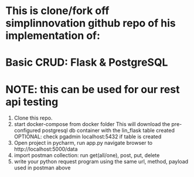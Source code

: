 # This is clone/fork off simplinnovation github repo of his implementation of:
# Basic CRUD: Flask & PostgreSQL

# NOTE: this can be used for our rest api testing
1. Clone this repo.
2. start docker-compose from docker folder
    This will download the pre-configured postgresql db container with the lin_flask table created
    OPTIONAL: check pgadmin localhost:5432 if table is created 
2. Open project in pycharm, run app.py
    navigate browser to http://localhost:5000/data
3. import postman collection:
    run get(all/one), post, put, delete
4. write your python request program using the same url, method, payload used in postman above
    

